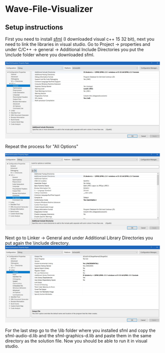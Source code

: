 # Wave-File-Visualizer

## Setup instructions

First you need to install [sfml](https://www.sfml-dev.org/download/sfml/2.5.1/) (I downloaded visual c++ 15 32 bit), next you need to link the libraries in visual studio.
Go to Project -> properties 
and under C/C++ -> general -> Additional Include Directories you put the \include folder where you downloaded sfml.

![](docs/img1.jpg)

Repeat the process for "All Options"

![](docs/img2.JPG)

Next go to Linker -> General and under Additional Library Directories you put again the \include directory.
![](docs/img3.JPG)

For the last step go to the \lib folder where you installed sfml and copy the sfml-audio-d.lib and the sfml-graphics-d.lib and paste them in the same directory as the solution file. Now you should be able to run it in visual studio.